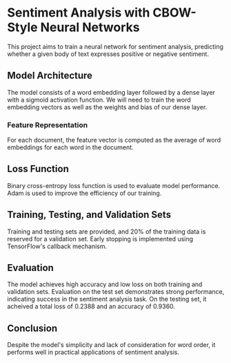 # Sentiment Analysis with CBOW-Style Neural Networks

This project aims to train a neural network for sentiment analysis, predicting whether a given body of text expresses positive or negative sentiment.

## Model Architecture
The model consists of a word embedding layer followed by a dense layer with a sigmoid activation function. We will need to train the word embedding vectors as well as the weights and bias of our dense layer.

### Feature Representation
For each document, the feature vector is computed as the average of word embeddings for each word in the document.

## Loss Function
Binary cross-entropy loss function is used to evaluate model performance. Adam is used to improve the efficiency of our training.

## Training, Testing, and Validation Sets
Training and testing sets are provided, and 20% of the training data is reserved for a validation set. Early stopping is implemented using TensorFlow's callback mechanism.

## Evaluation
The model achieves high accuracy and low loss on both training and validation sets. Evaluation on the test set demonstrates strong performance, indicating success in the sentiment analysis task. On the testing set, it acheived a total loss of 0.2388 and an accuracy of 0.9360.

## Conclusion
Despite the model's simplicity and lack of consideration for word order, it performs well in practical applications of sentiment analysis.
